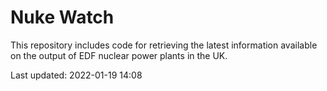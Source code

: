 # Nuke Watch

This repository includes code for retrieving the latest information available on the output of EDF nuclear power plants in the UK.

Last updated: 2022-01-19 14:08